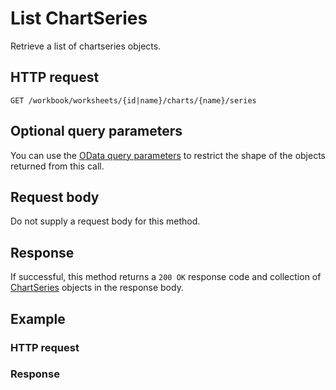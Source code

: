 # List ChartSeries

Retrieve a list of chartseries objects.
## HTTP request
```http
GET /workbook/worksheets/{id|name}/charts/{name}/series
```

## Optional query parameters
You can use the [OData query parameters](odata-optional-query-parameters.md) to restrict the shape of the objects returned from this call.
## Request body
Do not supply a request body for this method.
## Response
If successful, this method returns a `200 OK` response code and collection of [ChartSeries](../resources/chartseries.md) objects in the response body.
## Example
### HTTP request
### Response
